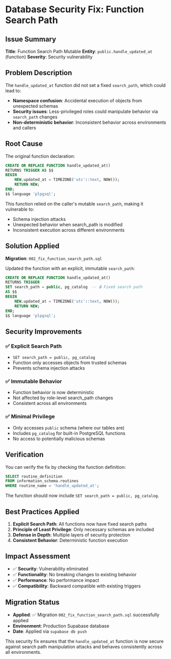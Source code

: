 # Database Security Fix: Function Search Path

## Issue Summary
**Title**: Function Search Path Mutable
**Entity**: `public.handle_updated_at` (function)
**Severity**: Security vulnerability

## Problem Description
The `handle_updated_at` function did not set a fixed `search_path`, which could lead to:

- **Namespace confusion**: Accidental execution of objects from unexpected schemas
- **Security issues**: Less-privileged roles could manipulate behavior via `search_path` changes
- **Non-deterministic behavior**: Inconsistent behavior across environments and callers

## Root Cause
The original function declaration:
```sql
CREATE OR REPLACE FUNCTION handle_updated_at()
RETURNS TRIGGER AS $$
BEGIN
    NEW.updated_at = TIMEZONE('utc'::text, NOW());
    RETURN NEW;
END;
$$ language 'plpgsql';
```

This function relied on the caller's mutable `search_path`, making it vulnerable to:
- Schema injection attacks
- Unexpected behavior when search_path is modified
- Inconsistent execution across different environments

## Solution Applied
**Migration**: `002_fix_function_search_path.sql`

Updated the function with an explicit, immutable `search_path`:
```sql
CREATE OR REPLACE FUNCTION handle_updated_at()
RETURNS TRIGGER
SET search_path = public, pg_catalog  -- 🔒 Fixed search path
AS $$
BEGIN
    NEW.updated_at = TIMEZONE('utc'::text, NOW());
    RETURN NEW;
END;
$$ language 'plpgsql';
```

## Security Improvements

### ✅ **Explicit Search Path**
- `SET search_path = public, pg_catalog`
- Function only accesses objects from trusted schemas
- Prevents schema injection attacks

### ✅ **Immutable Behavior**
- Function behavior is now deterministic
- Not affected by role-level search_path changes
- Consistent across all environments

### ✅ **Minimal Privilege**
- Only accesses `public` schema (where our tables are)
- Includes `pg_catalog` for built-in PostgreSQL functions
- No access to potentially malicious schemas

## Verification

You can verify the fix by checking the function definition:
```sql
SELECT routine_definition
FROM information_schema.routines
WHERE routine_name = 'handle_updated_at';
```

The function should now include `SET search_path = public, pg_catalog`.

## Best Practices Applied

1. **Explicit Search Path**: All functions now have fixed search paths
2. **Principle of Least Privilege**: Only necessary schemas are included
3. **Defense in Depth**: Multiple layers of security protection
4. **Consistent Behavior**: Deterministic function execution

## Impact Assessment

- ✅ **Security**: Vulnerability eliminated
- ✅ **Functionality**: No breaking changes to existing behavior
- ✅ **Performance**: No performance impact
- ✅ **Compatibility**: Backward compatible with existing triggers

## Migration Status

- **Applied**: ✅ Migration `002_fix_function_search_path.sql` successfully applied
- **Environment**: Production Supabase database
- **Date**: Applied via `supabase db push`

This security fix ensures that the `handle_updated_at` function is now secure against search path manipulation attacks and behaves consistently across all environments.